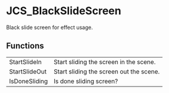 # JCS_BlackSlideScreen

Black slide screen for effect usage.


## Functions

<table>
  <tr>
    <td>StartSlideIn</td>
    <td>Start sliding the screen in the scene.</td>
  </tr>
  <tr>
    <td>StartSlideOut</td>
    <td>Start sliding the screen out the scene.</td>
  </tr>
  <tr>
    <td>IsDoneSliding</td>
    <td>Is done sliding screen?</td>
  </tr>
</table>
